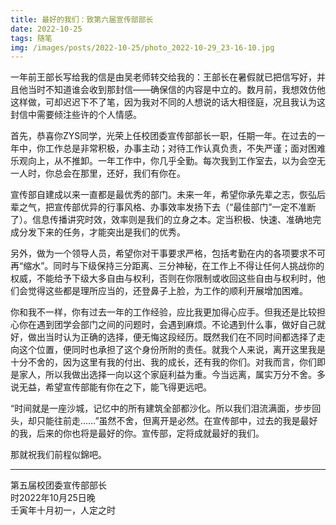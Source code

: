```yaml
---
title: 最好的我们：致第六届宣传部部长
date: 2022-10-25
tags: 随笔
img: /images/posts/2022-10-25/photo_2022-10-29_23-16-10.jpg
---
```


一年前王部长写给我的信是由吴老师转交给我的：王部长在暑假就已把信写好，并且他当时不知道谁会收到那封信——确保信的内容是中立的。数月前，我想效仿他这样做，可却迟迟下不了笔，因为我对不同的人想说的话大相径庭，况且我认为这封信中需要倾注些许的个人情感。  

首先，恭喜你ZYS同学，光荣上任校团委宣传部部长一职，任期一年。在过去的一年中，你工作总是非常积极，办事主动；对待工作认真负责，不失严谨；面对困难乐观向上，从不推卸。一年工作中，你几乎全勤。每次我到工作室去，以为会空无一人时，你总会在那里，还好，我们有你在。  

宣传部自建成以来一直都是最优秀的部门。未来一年，希望你承先辈之志，恢弘后辈之气，把宣传部优异的行事风格、办事效率发扬下去（“最佳部门”一定不准断了）。信息传播讲究时效，效率则是我们的立身之本。定当积极、快速、准确地完成分发下来的任务，才能突出是我们的优秀。  

另外，做为一个领导人员，希望你对干事要求严格，包括考勤在内的各项要求不可再“缩水”。同时与下级保持三分距离、三分神秘，在工作上不得让任何人挑战你的权威，不能给予下级大多自由与权利，否则在你限制或收回这些自由与权利时，他们会觉得这些都是理所应当的，还登鼻子上脸，为工作的顺利开展增加困难。  

你和我不一样，你有过去一年的工作经验，应比我更加得心应手。但我还是比较担心你在遇到团学会部门之间的问题时，会遇到麻烦。不论遇到什么事，做好自己就好，做出当时认为正确的选择，便无悔这段经历。既然我们在不同时间都选择了走向这个位置，便同时也承担了这个身份所附的责任。就我个人来说，离开这里我是十分不舍的，因为这里有我的付出、我的成长，还有我的你们。对我而言，你们即是家人，所以我做出选择一向以这个家庭利益为重。今当远离，属实万分不舍。多说无益，希望宣传部能有你在之下，能飞得更远吧。  

“时间就是一座沙城，记忆中的所有建筑全部都沙化。所以我们泪流满面，步步回头，却只能往前走……”虽然不舍，但离开是必然。在宣传部中，过去的我是最好的我，后来的你也将是最好的你。宣传部，定将成就最好的我们。  

那就祝我们前程似錦吧。  

***
第五届校团委宣传部部长  
时2022年10月25日晚  
壬寅年十月初一，人定之时  